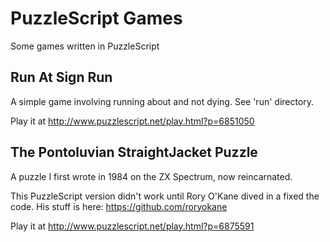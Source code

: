 PuzzleScript Games
==================

Some games written in PuzzleScript

Run At Sign Run
---------------

A simple game involving running about and not dying. See 'run' directory.

Play it at http://www.puzzlescript.net/play.html?p=6851050

The Pontoluvian StraightJacket Puzzle
-------------------------------------

A puzzle I first wrote in 1984 on the ZX Spectrum, now reincarnated.

This PuzzleScript version didn't work until Rory O'Kane dived in a fixed the code. His stuff is here: https://github.com/roryokane

Play it at http://www.puzzlescript.net/play.html?p=6875591
